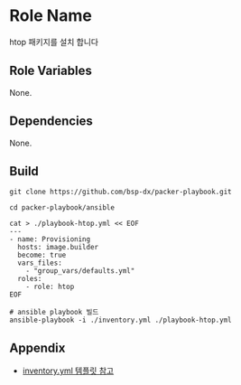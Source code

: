 Role Name
=========

htop 패키지를 설치 합니다 

Role Variables
--------------
None. 

Dependencies
------------
None.

Build
----------------

```shell
git clone https://github.com/bsp-dx/packer-playbook.git

cd packer-playbook/ansible

cat > ./playbook-htop.yml << EOF
---
- name: Provisioning
  hosts: image.builder
  become: true
  vars_files:
    - "group_vars/defaults.yml"
  roles:
    - role: htop
EOF

# ansible playbook 빌드 
ansible-playbook -i ./inventory.yml ./playbook-htop.yml
```


Appendix
----------------
- [inventory.yml 템플릿 참고](../../../README.md#inventory-example)

